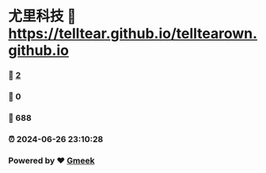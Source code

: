 # 尤里科技 :link: https://telltear.github.io/telltearown.github.io 
### :page_facing_up: [2](https://telltear.github.io/telltearown.github.io/tag.html) 
### :speech_balloon: 0 
### :hibiscus: 688 
### :alarm_clock: 2024-06-26 23:10:28 
### Powered by :heart: [Gmeek](https://github.com/Meekdai/Gmeek)
